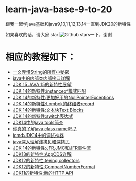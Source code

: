 # learn-java-base-9-to-20
跟我一起学java基础和java9,10,11,12,13,14一直到JDK20的新特性


如果喜欢的话，请大家 star ![Github stars](https://img.shields.io/github/stars/ddean2009/learn-java-base-9-to-20.svg)一下，谢谢

# 相应的教程如下：

* [一文弄懂String的所有小秘密](http://www.flydean.com/string-all-in-one/)
* [java中的内部类内部接口详解](http://www.flydean.com/inner-class-inner-interface/)
* [JDK 15 JAVA 15的新特性展望](http://www.flydean.com/jdk15-java15-new-features/)
* [JDK 14的新特性:instanceof模式匹配](http://www.flydean.com/jdk14-instanceof-pattern-matching/)
* [JDK 14的新特性:更加好用的NullPointerExceptions](http://www.flydean.com/jdk-14-nullpointerexceptions/)
* [JDK 14的新特性:Lombok的终结者record](http://www.flydean.com/jdk-14-lombok-record/)
* [JDK 14的新特性:文本块Text Blocks](http://www.flydean.com/jdk-14-text-blocks/)
* [JDK 14的新特性:switch表达式](http://www.flydean.com/jdk-14-switch/)
* [JDK14中的java tools简介](http://www.flydean.com/jdk14-java-tools/)
* [你真的了解java class name吗？](http://www.flydean.com/java-class-name/)
* [jcmd:JDK14中的调试神器](http://www.flydean.com/jdk14-jcmd/)
* [java深入理解浅拷贝和深拷贝](http://www.flydean.com/java-base-shallow-copy-deep-copy/)
* [JDK 14的新特性:JFR,JMC和JFR事件流](http://www.flydean.com/jdk14-jfr-jmc-event-stream/)
* [JDK13的新特性:AppCDS详解](http://www.flydean.com/jdk13-appcds/)
* [JDK12的新特性:teeing collectors](http://www.flydean.com/jdk12-teeing-collectors/)
* [JDK12的新特性:CompactNumberFormat](http://www.flydean.com/jdk12-compactnumberformat/)
* [JDK11的新特性:新的HTTP API](http://www.flydean.com/jdk11-http-api/)

